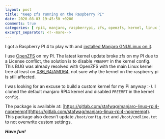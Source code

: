 ```yaml
---
layout: post
title: "Keep zfs running on the Raspberry PI"
date: 2020-08-03 19:45:50 +0200
comments: true
categories: [ rpi4, manjaro, raspberrypi, zfs, openzfs, kernel, linux ] 
excerpt_separator: <!--more-->
---
```


I got a Raspberry PI 4 to play with and [installed Manjaro GNU/Linux on it](https://stafwag.github.io/blog/blog/2020/07/12/manjaro-on-rpi4-full-disk-encryption/).

I use [OpenZFS](https://openzfs.org) on my PI. The latest kernel update broke zfs on my PI due to a License conflict, the solution is to disable ```PREEMPT``` in the kernel config. This BUG was already resolved with OpenZFS with the main Linux kernel tree at least on [X86_64/AMD64](https://en.wikipedia.org/wiki/X86-64#AMD64), not sure why the kernel on the raspberry pi is still affected.

I was looking for an excuse to build a custom kernel for my Pi anyway :-). I cloned the default manjaro RPI4 kernel and disabled ```PREEMPT``` in the kernel ```config```.

The package is available at: [https://gitlab.com/stafwag/manjaro-linux-rpi4-nopreempt](https://gitlab.com/stafwag/manjaro-linux-rpi4-nopreempt). This package also  doesn’t update ```/boot/config.txt``` and ```/boot/cmdline.txt``` to not overwrite custom settings.

***Have fun!***
